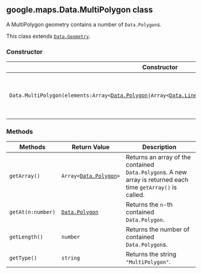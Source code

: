 <h2 id="Data.MultiPolygon">
google.maps.Data.MultiPolygon
class
</h2><p>A MultiPolygon geometry contains a number of <code>Data.Polygon</code>s.</p><p>This class extends
<code><a href="https://github.com/amenadiel/google-maps-documentation/blob/master/docs/google.maps.Data.Geometry.md">Data.Geometry</a></code>.
</p><h3>Constructor</h3><table summary="class Data.MultiPolygon - Constructor" width="100%">
<thead>
<tr><th>Constructor</th>
<th>Description</th>
</tr></thead>
<tbody>
<tr>
<td><code>Data.MultiPolygon(elements:Array&lt;<a href="https://github.com/amenadiel/google-maps-documentation/blob/master/docs/google.maps.Data.Polygon.md">Data.Polygon</a>|Array&lt;<a href="https://github.com/amenadiel/google-maps-documentation/blob/master/docs/google.maps.Data.LinearRing.md">Data.LinearRing</a>|Array&lt;<a href="https://github.com/amenadiel/google-maps-documentation/blob/master/docs/google.maps.LatLng.md">LatLng</a>|<a href="https://github.com/amenadiel/google-maps-documentation/blob/master/docs/google.maps.LatLngLiteral.md">LatLngLiteral</a>&gt;&gt;&gt;)</code></td>
<td>Constructs a <code>Data.MultiPolygon</code> from the given <code>Data.Polygon</code>s or arrays of positions.</td>
</tr>
</tbody>
</table><h3>Methods</h3><table summary="class Data.MultiPolygon - Methods" width="100%">
<thead>
<tr><th>Methods</th>
<th>Return Value</th>
<th>Description</th>
</tr></thead>
<tbody>
<tr>
<td><code>getArray()</code></td>
<td><code>Array&lt;<a href="https://github.com/amenadiel/google-maps-documentation/blob/master/docs/google.maps.Data.Polygon.md">Data.Polygon</a>&gt;</code></td>
<td>Returns an array of the contained <code>Data.Polygon</code>s. A new array is returned each time <code>getArray()</code> is called.</td>
</tr>
<tr>
<td><code>getAt(n:number)</code></td>
<td><code><a href="https://github.com/amenadiel/google-maps-documentation/blob/master/docs/google.maps.Data.Polygon.md">Data.Polygon</a></code></td>
<td>Returns the <code>n</code>-th contained <code>Data.Polygon</code>.</td>
</tr>
<tr>
<td><code>getLength()</code></td>
<td><code>number</code></td>
<td>Returns the number of contained <code>Data.Polygon</code>s.</td>
</tr>
<tr>
<td><code>getType()</code></td>
<td><code>string</code></td>
<td>Returns the string <code>"MultiPolygon"</code>.</td>
</tr>
</tbody>
</table>